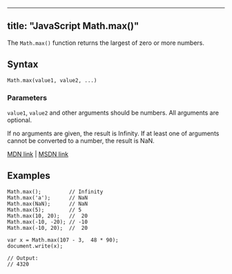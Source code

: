 
---
title: "JavaScript Math.max()"
---

The `Math.max()` function returns the largest of zero or more numbers.

## Syntax

    Math.max(value1, value2, ...)

### Parameters

`value1`, `value2` and other arguments should be numbers. All arguments are optional.

If no arguments are given, the result is Infinity. If at least one of arguments cannot be converted to a number, the result is NaN.

[MDN link](https://developer.mozilla.org/en-US/docs/Web/JavaScript/Reference/Global_Objects/Math/max) | [MSDN link](https://msdn.microsoft.com/en-us/LIBRary/dxcwky7y%28v=vs.94%29.aspx)

## Examples

    Math.max();         // Infinity
    Math.max('a');      // NaN
    Math.max(NaN);      // NaN
    Math.max(5);        // 5
    Math.max(10, 20);   //  20
    Math.max(-10, -20); // -10
    Math.max(-10, 20);  //  20

    var x = Math.max(107 - 3,  48 * 90);
    document.write(x);

    // Output:
    // 4320
